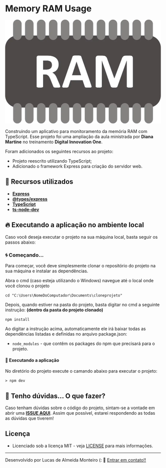 # Memory RAM Usage

![Preview](https://github.com/lucasdealmeidadev/node_hardware/blob/main/banner.png?raw=true)

Construindo um aplicativo para monitoramento da memória RAM com TypeScript. Esse projeto foi uma ampliação da aula ministrada por **Diana Martine** no treinamento **Digital Innovation One**.

Foram adicionados os seguintes recursos ao projeto:

- Projeto reescrito utilizando TypeScript;
- Adicionado o framework Express para criação do servidor web.

## 🚀 Recursos utilizados

* **[Express](https://expressjs.com/pt-br/)**
* **[@types/express](https://www.npmjs.com/package/@types/express)**
* **[TypeScript](https://www.typescriptlang.org/)**
* **[ts-node-dev](https://www.npmjs.com/package/ts-node-dev)**

## 🔥 Executando a aplicação no ambiente local

Caso você deseja executar o projeto na sua máquina local, basta seguir os passos abaixo:

### 🌀 Começando... 

Para começar, você deve simplesmente clonar o repositório do projeto na sua máquina e instalar as dependências.

Abra o cmd (caso esteja utilizando o Windows) navegue até o local onde você clonou o projeto

```
cd "C:\Users\NomeDoComputador\Documents\cloneprojeto"
```

Depois, quando estiver na pasta do projeto, basta digitar no cmd a seguinte instrução: **(dentro da pasta do projeto clonado)**

```
npm install
```

Ao digitar a instrução acima, automaticamente ele irá baixar todas as dependências listadas e definidas no arquivo package.json:

* `node_modules` - que contêm os packages do npm que precisará para o projeto.

#### 💨 Executando a aplicação 

No diretório do projeto execute o camando abaixo para executar o projeto:

```
> npm dev
```

## 🚩 Tenho dúvidas... O que fazer? 

Caso tenham dúvidas sobre o código do projeto, sintam-se a vontade em abrir uma **[ISSUE AQUI](https://github.com/lucasdealmeidadev/node_hardware/issues)**. Assim que possível, estarei respondendo as todas as dúvidas que tiverem!

## Licença

* Licenciado sob a licença MIT - veja [LICENSE](https://github.com/lucasdealmeidadev/node_hardware/blob/main/LICENCE) para mais informações.

----------

Desenvolvido por Lucas de Almeida Monteiro (:  👋  [ Entrar em contato!!](https://www.linkedin.com/in/lucas-de-almeida-monteiro)
